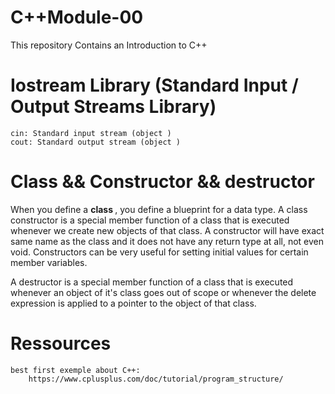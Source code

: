 # C++Module-00
This repository Contains an Introduction to C++

# Iostream Library (Standard Input / Output Streams Library)

    cin: Standard input stream (object )
    cout: Standard output stream (object )

# Class && Constructor && destructor

When you define a <strong>class </strong> , you define a blueprint for a data type.
A class constructor is a special member function of a class that is executed whenever we create new objects of that class.
A constructor will have exact same name as the class and it does not have any return type at all, not even void. 
Constructors can be very useful for setting initial values for certain member variables.

A destructor is a special member function of a class that is executed 
whenever an object of it's class goes out of scope or whenever the delete 
expression is applied to a pointer to the object of that class.

# Ressources 

    best first exemple about C++:
        https://www.cplusplus.com/doc/tutorial/program_structure/


